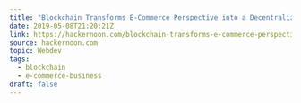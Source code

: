 ```yaml
---
title: "Blockchain Transforms E-Commerce Perspective into a Decentralized Marketplace"
date: 2019-05-08T21:20:21Z
link: https://hackernoon.com/blockchain-transforms-e-commerce-perspective-into-a-decentralized-marketplace-16df13ef44f0?source=rss----3a8144eabfe3---4&utm_medium=RSS&utm_source=news.12bit.vn
source: hackernoon.com
topic: Webdev
tags:
  - blockchain
  - e-commerce-business
draft: false
---
```

